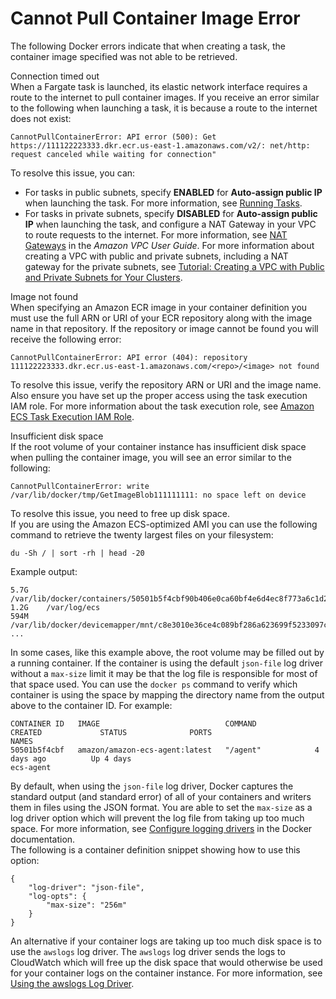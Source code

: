 # Cannot Pull Container Image Error<a name="task_cannot_pull_image"></a>

The following Docker errors indicate that when creating a task, the container image specified was not able to be retrieved\.

Connection timed out  
When a Fargate task is launched, its elastic network interface requires a route to the internet to pull container images\. If you receive an error similar to the following when launching a task, it is because a route to the internet does not exist:  

```
CannotPullContainerError: API error (500): Get https://111122223333.dkr.ecr.us-east-1.amazonaws.com/v2/: net/http: request canceled while waiting for connection"
```
To resolve this issue, you can:  
+ For tasks in public subnets, specify **ENABLED** for **Auto\-assign public IP** when launching the task\. For more information, see [Running Tasks](ecs_run_task.md)\.
+ For tasks in private subnets, specify **DISABLED** for **Auto\-assign public IP** when launching the task, and configure a NAT Gateway in your VPC to route requests to the internet\. For more information, see [NAT Gateways](http://docs.aws.amazon.com/vpc/latest/userguide/vpc-nat-gateway.html) in the *Amazon VPC User Guide*\. For more information about creating a VPC with public and private subnets, including a NAT gateway for the private subnets, see [Tutorial: Creating a VPC with Public and Private Subnets for Your Clusters](create-public-private-vpc.md)\.

Image not found  
When specifying an Amazon ECR image in your container definition you must use the full ARN or URI of your ECR repository along with the image name in that repository\. If the repository or image cannot be found you will receive the following error:  

```
CannotPullContainerError: API error (404): repository 111122223333.dkr.ecr.us-east-1.amazonaws.com/<repo>/<image> not found
```
To resolve this issue, verify the repository ARN or URI and the image name\. Also ensure you have set up the proper access using the task execution IAM role\. For more information about the task execution role, see [Amazon ECS Task Execution IAM Role](task_execution_IAM_role.md)\.

Insufficient disk space  
If the root volume of your container instance has insufficient disk space when pulling the container image, you will see an error similar to the following:  

```
CannotPullContainerError: write /var/lib/docker/tmp/GetImageBlob111111111: no space left on device
```
To resolve this issue, you need to free up disk space\.  
If you are using the Amazon ECS\-optimized AMI you can use the following command to retrieve the twenty largest files on your filesystem:  

```
du -Sh / | sort -rh | head -20
```
Example output:  

```
5.7G    /var/lib/docker/containers/50501b5f4cbf90b406e0ca60bf4e6d4ec8f773a6c1d2b451ed8e0195418ad0d2
1.2G    /var/log/ecs
594M    /var/lib/docker/devicemapper/mnt/c8e3010e36ce4c089bf286a623699f5233097ca126ebd5a700af023a5127633d/rootfs/data/logs
...
```
In some cases, like this example above, the root volume may be filled out by a running container\. If the container is using the default `json-file` log driver without a `max-size` limit it may be that the log file is responsible for most of that space used\. You can use the `docker ps` command to verify which container is using the space by mapping the directory name from the output above to the container ID\. For example:  

```
CONTAINER ID   IMAGE                            COMMAND             CREATED             STATUS              PORTS                            NAMES
50501b5f4cbf   amazon/amazon-ecs-agent:latest   "/agent"            4 days ago          Up 4 days                                            ecs-agent
```
By default, when using the `json-file` log driver, Docker captures the standard output \(and standard error\) of all of your containers and writers them in files using the JSON format\. You are able to set the `max-size` as a log driver option which will prevent the log file from taking up too much space\. For more information, see [Configure logging drivers](https://docs.docker.com/config/containers/logging/json-file/) in the Docker documentation\.  
The following is a container definition snippet showing how to use this option:  

```
{
    "log-driver": "json-file",
    "log-opts": {
        "max-size": "256m"
    }
}
```
An alternative if your container logs are taking up too much disk space is to use the `awslogs` log driver\. The `awslogs` log driver sends the logs to CloudWatch which will free up the disk space that would otherwise be used for your container logs on the container instance\. For more information, see [Using the awslogs Log Driver](using_awslogs.md)\.